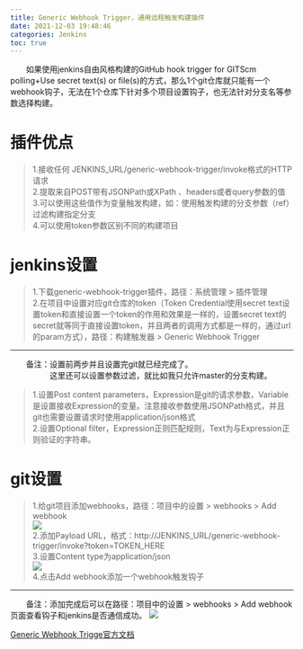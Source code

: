 ```yaml
---
title: Generic Webhook Trigger，通用远程触发构建插件
date: 2021-12-03 19:48:46
categories: Jenkins
toc: true
---
```


&emsp;&emsp;如果使用jenkins自由风格构建的GitHub hook trigger for GITScm polling+Use secret text(s) or file(s)的方式，那么1个git仓库就只能有一个webhook钩子，无法在1个仓库下针对多个项目设置钩子，也无法针对分支名等参数选择构建。
    
	
# 插件优点   

>  1.接收任何 JENKINS_URL/generic-webhook-trigger/invoke格式的HTTP 请求   
>  2.提取来自POST带有JSONPath或XPath 、headers或者query参数的值   
>  3.可以使用这些值作为变量触发构建，如：使用触发构建的分支参数（ref）过滤构建指定分支  
>  4.可以使用token参数区别不同的构建项目 


<!--more-->
# jenkins设置

>  1.下载generic-webhook-trigger插件，路径：系统管理 > 插件管理   
>  2.在项目中设置对应git仓库的token（Token Credential使用secret text设置token和直接设置一个token的作用和效果是一样的，设置secret text的secret就等同于直接设置token，并且两者的调用方式都是一样的，通过url的param方式），路径：构建触发器 > Generic Webhook Trigger   
*****
&emsp;&emsp;备注：设置前两步并且设置完git就已经完成了。  
&emsp;&emsp;&emsp;&emsp;&emsp;这里还可以设置参数过滤，就比如我只允许master的分支构建。
>  1.设置Post content parameters，Expression是git的请求参数，Variable是设置接收Expression的变量。注意接收参数使用JSONPath格式，并且git也需要设置请求时使用application/json格式   
>  2.设置Optional filter，Expression正则匹配规则，Text为与Expression正则验证的字符串。   

# git设置

>  1.给git项目添加webhooks，路径：项目中的设置 > webhooks > Add webhook   
>![](/images/GenericWebhookTrigger/git-step-1.png)   
>  2.添加Payload URL，格式：http://JENKINS_URL/generic-webhook-trigger/invoke?token=TOKEN_HERE  
>  3.设置Content type为application/json  
>![](/images/GenericWebhookTrigger/git-step-2.png)   
>  4.点击Add webhook添加一个webhook触发钩子  
*****
&emsp;&emsp;备注：添加完成后可以在路径：项目中的设置 > webhooks > Add webhook页面查看钩子和jenkins是否通信成功。 
![](/images/GenericWebhookTrigger/git-step-3.png)   


[Generic Webhook Trigge官方文档](https://plugins.jenkins.io/generic-webhook-trigger/)
